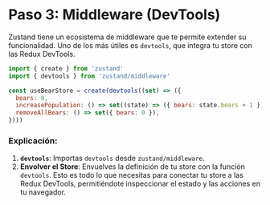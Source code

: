 # Paso 3: Middleware (DevTools)

Zustand tiene un ecosistema de middleware que te permite extender su funcionalidad. Uno de los más útiles es `devtools`, que integra tu store con las Redux DevTools.

```javascript
import { create } from 'zustand'
import { devtools } from 'zustand/middleware'

const useBearStore = create(devtools((set) => ({
  bears: 0,
  increasePopulation: () => set((state) => ({ bears: state.bears + 1 })),
  removeAllBears: () => set({ bears: 0 }),
})))
```

### Explicación:

1.  **`devtools`**: Importas `devtools` desde `zustand/middleware`.
2.  **Envolver el Store**: Envuelves la definición de tu store con la función `devtools`. Esto es todo lo que necesitas para conectar tu store a las Redux DevTools, permitiéndote inspeccionar el estado y las acciones en tu navegador.
